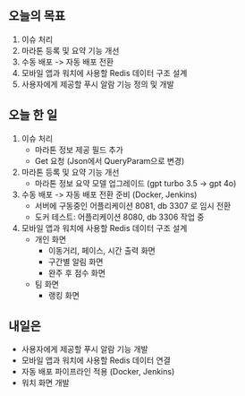 ## 오늘의 목표
1. 이슈 처리
2. 마라톤 등록 및 요약 기능 개선
3. 수동 배포 -> 자동 배포 전환
4. 모바일 앱과 워치에 사용할 Redis 데이터 구조 설계
5. 사용자에게 제공할 푸시 알람 기능 정의 및 개발

## 오늘 한 일
1. 이슈 처리
   - 마라톤 정보 제공 필드 추가
   - Get 요청 (Json에서 QueryParam으로 변경)
2. 마라톤 등록 및 요약 기능 개선
   - 마라톤 정보 요약 모델 업그레이드 (gpt turbo 3.5 -> gpt 4o)
3. 수동 배포 -> 자동 배포 전환 준비 (Docker, Jenkins)
   - 서버에 구동중인 어플리케이션 8081, db 3307 로 임시 전환
   - 도커 테스트: 어플리케이션 8080, db 3306 작업 중
4. 모바일 앱과 워치에 사용할 Redis 데이터 구조 설계
   - 개인 화면
     - 이동거리, 페이스, 시간 출력 화면
     - 구간별 알림 화면
     - 완주 후 점수 화면
   - 팀 화면
     - 랭킹 화면

## 내일은
- 사용자에게 제공할 푸시 알람 기능 개발
- 모바일 앱과 워치에 사용할 Redis 데이터 연결
- 자동 배포 파이프라인 적용 (Docker, Jenkins)
- 워치 화면 개발
